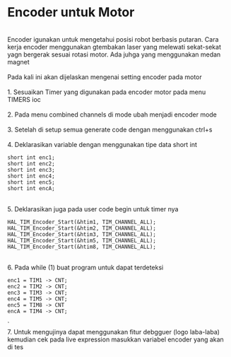 <h1>Encoder untuk Motor</h1>
<p>
  <br>Encoder igunakan untuk mengetahui posisi robot berbasis putaran. Cara kerja encoder menggunakan gtembakan laser yang melewati sekat-sekat yagn bergerak sesuai rotasi motor. Ada juhga yang menggunakan medan magnet<br/>
  <br>Pada kali ini akan dijelaskan mengenai setting encoder pada motor</br>
  <br>1. Sesuaikan Timer yang digunakan pada encoder motor pada menu TIMERS ioc</br>
  <br>2. Pada menu combined channels di mode ubah menjadi encoder mode</br>
  <br>3. Setelah di setup semua generate code dengan menggunakan ctrl+s</br>
  <br>4. Deklarasikan variable dengan menggunakan tipe data short int</br>

  ```
  short int enc1;
  short int enc2;
  short int enc3;
  short int enc4;
  short int enc5;
  short int encA;
```
  
  <br>5. Deklarasikan juga pada user code begin untuk timer nya</br>

  ```
  HAL_TIM_Encoder_Start(&htim1, TIM_CHANNEL_ALL);
  HAL_TIM_Encoder_Start(&htim2, TIM_CHANNEL_ALL);
  HAL_TIM_Encoder_Start(&htim3, TIM_CHANNEL_ALL);
  HAL_TIM_Encoder_Start(&htim5, TIM_CHANNEL_ALL);
  HAL_TIM_Encoder_Start(&htim8, TIM_CHANNEL_ALL);
```
  
  <br>6. Pada while (1) buat program untuk dapat terdeteksi</br>

  ```
  enc1 = TIM1 -> CNT;
  enc2 = TIM2 -> CNT;
  enc3 = TIM3 -> CNT;
  enc4 = TIM5 -> CNT;
  enc5 = TIM8 -> CNT
  encA = TIM4 -> CNT;
```
`
    <br>7. Untuk mengujinya dapat menggunakan fitur debgguer (logo laba-laba) kemudian cek pada live expression masukkan variabel encoder yang akan di tes</br>
</p>

